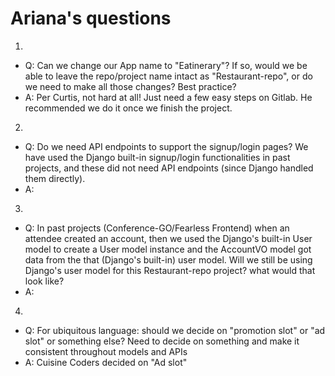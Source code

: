 # Ariana's questions

1)
* Q: Can we change our App name to "Eatinerary"? If so, would we be able to leave the repo/project name intact as "Restaurant-repo", or do we need to make all those changes? Best practice?
* A: Per Curtis, not hard at all! Just need a few easy steps on Gitlab. He recommended we do it once we finish the project.

2)
* Q: Do we need API endpoints to support the signup/login pages? We have used the Django built-in signup/login functionalities in past projects, and these did not need API endpoints (since Django handled them directly).
* A:

3)
* Q: In past projects (Conference-GO/Fearless Frontend) when an attendee created an account, then we used the Django's built-in User model to create a User model instance and the AccountVO model got data from the that (Django's built-in) user model. Will we still be using Django's user model for this Restaurant-repo project? what would that look like?
* A:

4)
* Q: For ubiquitous language: should we decide on "promotion slot" or "ad slot" or something else? Need to decide on something and make it consistent throughout models and APIs
* A: Cuisine Coders decided on "Ad slot"